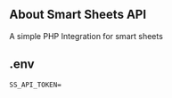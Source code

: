 ## About Smart Sheets API

A simple PHP Integration for smart sheets

## .env
```dotenv
SS_API_TOKEN=
```
